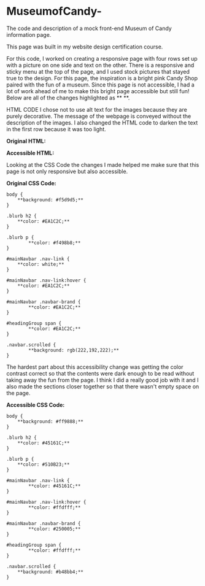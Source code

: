 # MuseumofCandy-
The code and description of a mock front-end Museum of Candy information page.

This page was built in my website design certification course.

For this code, I worked on creating a responsive page with four rows set up with a picture on one side and text on the other. There is a responsive and sticky menu at the top of the page, and I used stock pictures that stayed true to the design. For this page, the inspiration is a bright pink Candy Shop paired with the fun of a museum. Since this page is not accessible, I had a lot of work ahead of me to make this bright page accessible but still fun! Below are all of the changes highlighted as ** **.

HTML CODE I chose not to use alt text for the images because they are purely decorative. The message of the webpage is conveyed without the description of the images.
I also changed the HTML code to darken the text in the first row because it was too light. 

**Original HTML:**
 	<div id="headingGroup" class="text-white text-center d-none d-lg-block mt-5">

**Accessible HTML:**
	<div id="headingGroup" class="text-#51010B text-center d-none d-lg-block mt-5">
	
Looking at the CSS Code the changes I made helped me make sure that this page is not only responsive but also accessible.

**Original CSS Code:**

	body {
   		**background: #f5d9d5;**
	}

	.blurb h2 {
  		**color: #EA1C2C;**
	}

	.blurb p {
    		**color: #f498b8;**
	}

	#mainNavbar .nav-link {
   		**color: white;**
	}

	#mainNavbar .nav-link:hover {
   		**color: #EA1C2C;**
	}

	#mainNavbar .navbar-brand {
    		**color: #EA1C2C;**
	}

	#headingGroup span {
    		**color: #EA1C2C;**
	}

	.navbar.scrolled {
    		**background: rgb(222,192,222);**
	}

The hardest part about this accessibility change was getting the color contrast correct so that the contents were dark enough to be read without taking away the fun from the page. I think I did a really good job with it and I also made the sections closer together so that there wasn't empty space on the page.

**Accessible CSS Code:**

	body {
   		**background: #ff9888;**
	}	

	.blurb h2 {
  		**color: #45161C;**
	}

	.blurb p {
   		**color: #510B23;**
	}

	#mainNavbar .nav-link {
    		**color: #45161C;**
	}

	#mainNavbar .nav-link:hover {
    		**color: #ffdfff;**
	}

	#mainNavbar .navbar-brand {
    		**color: #250005;**
	}

	#headingGroup span {
	    	**color: #ffdfff;**
	}

	.navbar.scrolled {
   		**background: #b48bb4;**
	}
